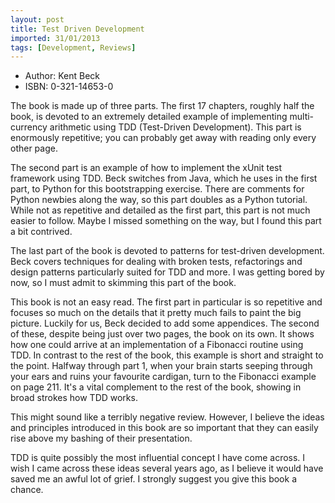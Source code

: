```yaml
---
layout: post
title: Test Driven Development
imported: 31/01/2013
tags: [Development, Reviews]
---
```


* Author: Kent Beck
* ISBN: 0-321-14653-0

The book is made up of three parts. The first 17 chapters, roughly half the book, is
devoted to an extremely detailed example of implementing multi-currency arithmetic using
TDD (Test-Driven Development). This part is enormously repetitive; you can probably get
away with reading only every other page.

The second part is an example of how to implement the xUnit test framework using TDD.
Beck switches from Java, which he uses in the first part, to Python for this bootstrapping
exercise. There are comments for Python newbies along the way, so this part doubles as a
Python tutorial. While not as repetitive and detailed as the first part, this part is not
much easier to follow. Maybe I missed something on the way, but I found this part a bit
contrived.

The last part of the book is devoted to patterns for test-driven development. Beck covers
techniques for dealing with broken tests, refactorings and design patterns particularly
suited for TDD and more. I was getting bored by now, so I must admit to skimming this part
of the book.

This book is not an easy read. The first part in particular is so repetitive and focuses
so much on the details that it pretty much fails to paint the big picture. Luckily for us,
Beck decided to add some appendices. The second of these, despite being just over two
pages, the book on its own. It shows how one could arrive at an implementation of a
Fibonacci routine using TDD. In contrast to the rest of the book, this example is short
and straight to the point.  Halfway through part 1, when your brain starts seeping through
your ears and ruins your favourite cardigan, turn to the Fibonacci example on page 211.
It's a vital complement to the rest of the book, showing in broad strokes how TDD works.

This might sound like a terribly negative review. However, I believe the ideas and
principles introduced in this book are so important that they can easily rise above my
bashing of their presentation.

TDD is quite possibly the most influential concept I have come across. I wish I came
across these ideas several years ago, as I believe it would have saved me an awful lot of
grief. I strongly suggest you give this book a chance.
